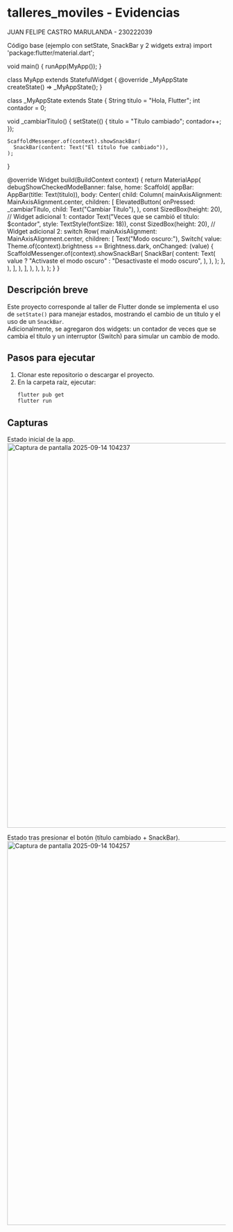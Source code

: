 # talleres_moviles - Evidencias
JUAN FELIPE CASTRO MARULANDA - 230222039

Código base (ejemplo con setState, SnackBar y 2 widgets extra)
import 'package:flutter/material.dart';

void main() {
  runApp(MyApp());
}

class MyApp extends StatefulWidget {
  @override
  _MyAppState createState() => _MyAppState();
}

class _MyAppState extends State<MyApp> {
  String titulo = "Hola, Flutter";
  int contador = 0;

  void _cambiarTitulo() {
    setState(() {
      titulo = "Título cambiado";
      contador++;
    });

    ScaffoldMessenger.of(context).showSnackBar(
      SnackBar(content: Text("El título fue cambiado")),
    );
  }

  @override
  Widget build(BuildContext context) {
    return MaterialApp(
      debugShowCheckedModeBanner: false,
      home: Scaffold(
        appBar: AppBar(title: Text(titulo)),
        body: Center(
          child: Column(
            mainAxisAlignment: MainAxisAlignment.center,
            children: [
              ElevatedButton(
                onPressed: _cambiarTitulo,
                child: Text("Cambiar Título"),
              ),
              const SizedBox(height: 20),
              // Widget adicional 1: contador
              Text("Veces que se cambió el título: $contador",
                  style: TextStyle(fontSize: 18)),
              const SizedBox(height: 20),
              // Widget adicional 2: switch
              Row(
                mainAxisAlignment: MainAxisAlignment.center,
                children: [
                  Text("Modo oscuro:"),
                  Switch(
                    value: Theme.of(context).brightness == Brightness.dark,
                    onChanged: (value) {
                      ScaffoldMessenger.of(context).showSnackBar(
                        SnackBar(
                          content: Text(
                            value
                                ? "Activaste el modo oscuro"
                                : "Desactivaste el modo oscuro",
                          ),
                        ),
                      );
                    },
                  ),
                ],
              ),
            ],
          ),
        ),
      ),
    );
  }
}


## Descripción breve
Este proyecto corresponde al taller de Flutter donde se implementa el uso de `setState()` para manejar estados, mostrando el cambio de un título y el uso de un `SnackBar`.  
Adicionalmente, se agregaron dos widgets: un contador de veces que se cambia el título y un interruptor (Switch) para simular un cambio de modo.

## Pasos para ejecutar
1. Clonar este repositorio o descargar el proyecto.
2. En la carpeta raíz, ejecutar:
   ```bash
   flutter pub get
   flutter run

## Capturas

Estado inicial de la app.
<img width="528" height="888" alt="Captura de pantalla 2025-09-14 104237" src="https://github.com/user-attachments/assets/125bc941-2af9-4810-a30d-db04a3f49dc7" />

Estado tras presionar el botón (título cambiado + SnackBar).
<img width="527" height="886" alt="Captura de pantalla 2025-09-14 104257" src="https://github.com/user-attachments/assets/be8edc5f-ef59-4517-953e-46931a28e231" />
